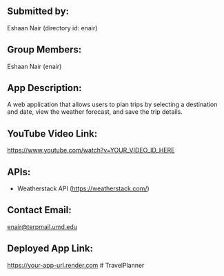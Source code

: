 ## Submitted by:
Eshaan Nair (directory id: enair)

## Group Members:
Eshaan Nair (enair)

## App Description:
A web application that allows users to plan trips by selecting a destination and date, view the weather forecast, and save the trip details.

## YouTube Video Link:
https://www.youtube.com/watch?v=YOUR_VIDEO_ID_HERE

## APIs:
- Weatherstack API (https://weatherstack.com/)

## Contact Email:
enair@terpmail.umd.edu

## Deployed App Link:
https://your-app-url.render.com
#   T r a v e l P l a n n e r  
 